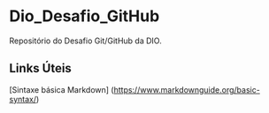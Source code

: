 # Dio_Desafio_GitHub
Repositório do Desafio Git/GitHub da DIO.
## Links Úteis
[Sintaxe básica Markdown] (https://www.markdownguide.org/basic-syntax/)
